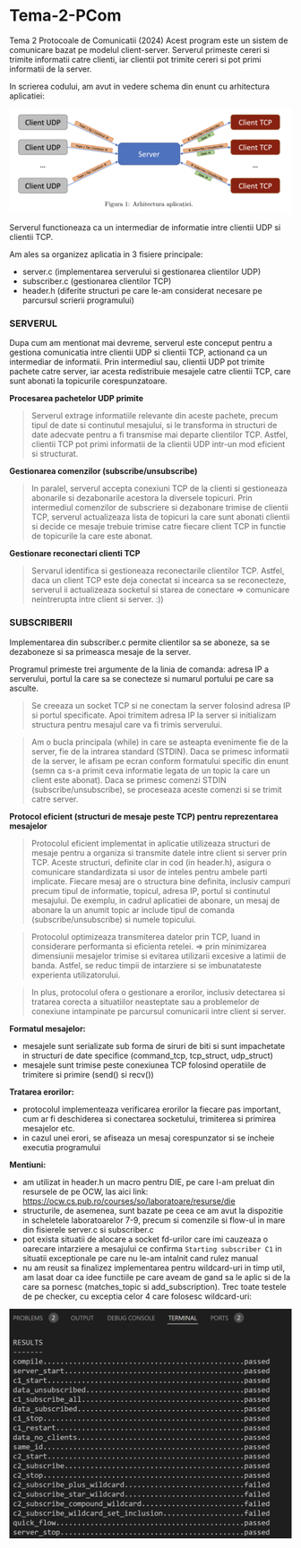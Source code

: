 # Tema-2-PCom
Tema 2 Protocoale de Comunicatii (2024)
Acest program este un sistem de comunicare bazat pe modelul client-server. Serverul primeste cereri si trimite informatii catre clienti, iar clientii pot trimite cereri si pot primi informatii de la server.

In scrierea codului, am avut in vedere schema din enunt cu arhitectura aplicatiei:

![Figura 1 enunt](image.png)

Serverul functioneaza ca un intermediar de informatie intre clientii UDP si clientii TCP.

Am ales sa organizez aplicatia in 3 fisiere principale:
 
- server.c (implementarea serverului si gestionarea clientilor UDP)
- subscriber.c (gestionarea clientilor TCP)
- header.h (diferite structuri pe care le-am considerat necesare pe parcursul scrierii programului)

### SERVERUL

Dupa cum am mentionat mai devreme, serverul este conceput pentru a gestiona comunicatia intre clientii UDP si clientii TCP, actionand ca un intermediar de informatii. Prin intermediul sau, clientii UDP pot trimite pachete catre server, iar acesta redistribuie mesajele catre clientii TCP, care sunt abonati la topicurile corespunzatoare.

**Procesarea pachetelor UDP primite**

> Serverul extrage informatiile relevante din aceste pachete, precum tipul de date si continutul mesajului, si le transforma in structuri de date adecvate pentru a fi transmise mai departe clientilor TCP. Astfel, clientii TCP pot primi informatii de la clientii UDP intr-un mod eficient si structurat.

**Gestionarea comenzilor (subscribe/unsubscribe)**

> In paralel, serverul accepta conexiuni TCP de la clienti si gestioneaza abonarile si dezabonarile acestora la diversele topicuri. Prin intermediul comenzilor de subscriere si dezabonare trimise de clientii TCP, serverul actualizeaza lista de topicuri la care sunt abonati clientii si decide ce mesaje trebuie trimise catre fiecare client TCP in functie de topicurile la care este abonat.

**Gestionare reconectari clienti TCP**

> Servarul identifica si gestioneaza reconectarile clientilor TCP. Astfel, daca un client TCP este deja conectat si incearca sa se reconecteze, serverul ii actualizeaza socketul si starea de conectare => comunicare neintrerupta intre client si server. :))

### SUBSCRIBERII

Implementarea din subscriber.c permite clientilor sa se aboneze, sa se dezaboneze si sa primeasca mesaje de la server.

Programul primeste trei argumente de la linia de comanda: adresa IP a serverului, portul la care sa se conecteze si numarul portului pe care sa asculte.

> Se creeaza un socket TCP si ne conectam la server folosind adresa IP si portul specificate. Apoi trimitem adresa IP la server si initializam structura pentru mesajul care va fi trimis serverului.

> Am o bucla principala (while) in care se asteapta evenimente fie de la server, fie de la intrarea standard (STDIN). Daca se primesc informatii de la server, le afisam pe ecran conform formatului specific din enunt (semn ca s-a primit ceva informatie legata de un topic la care un client este abonat). Daca se primesc comenzi STDIN (subscribe/unsubscribe), se proceseaza aceste comenzi si se trimit catre server.

**Protocol eficient (structuri de
mesaje peste TCP) pentru reprezentarea mesajelor**

> Protocolul eficient implementat in aplicatie utilizeaza structuri de mesaje pentru a organiza si transmite datele intre client si server prin TCP. Aceste structuri, definite clar in cod (in header.h), asigura o comunicare standardizata si usor de inteles pentru ambele parti implicate.
Fiecare mesaj are o structura bine definita, inclusiv campuri precum tipul de informatie, topicul, adresa IP, portul si continutul mesajului. De exemplu, in cadrul aplicatiei de abonare, un mesaj de abonare la un anumit topic ar include tipul de comanda (subscribe/unsubscribe) si numele topicului.

> Protocolul optimizeaza transmiterea datelor prin TCP, luand in considerare performanta si eficienta retelei. => prin minimizarea dimensiunii mesajelor trimise si evitarea utilizarii excesive a latimii de banda. Astfel, se reduc timpii de intarziere si se imbunatateste experienta utilizatorului.

> In plus, protocolul ofera o gestionare a erorilor, inclusiv detectarea si tratarea corecta a situatiilor neasteptate sau a problemelor de conexiune intampinate pe parcursul comunicarii intre client si server.

**Formatul mesajelor:**

- mesajele sunt serializate sub forma de siruri de biti si sunt impachetate in structuri de date specifice (command_tcp, tcp_struct, udp_struct)
- mesajele sunt trimise peste conexiunea TCP folosind operatiile de trimitere si primire (send() si recv())

**Tratarea erorilor:**

- protocolul implementeaza verificarea erorilor la fiecare pas important, cum ar fi deschiderea si conectarea socketului, trimiterea si primirea mesajelor etc.
- in cazul unei erori, se afiseaza un mesaj corespunzator si se incheie executia programului

**Mentiuni:**
- am utilizat in header.h un macro pentru DIE, pe care l-am preluat din resursele de pe OCW, las aici link: https://ocw.cs.pub.ro/courses/so/laboratoare/resurse/die
- structurile, de asemenea, sunt bazate pe ceea ce am avut la dispozitie in scheletele laboratoarelor 7-9, precum si comenzile si flow-ul in mare din fisierele server.c si subscriber.c
- pot exista situatii de alocare a socket fd-urilor care imi cauzeaza o oarecare intarziere a mesajului ce confirma `Starting subscriber C1` in situatii exceptionale pe care nu le-am intalnit cand rulez manual
- nu am reusit sa finalizez implementarea pentru wildcard-uri in timp util, am lasat doar ca idee functiile pe care aveam de gand sa le aplic si de la care sa pornesc (matches_topic si add_subscription). Trec toate testele de pe checker, cu exceptia celor 4 care folosesc wildcard-uri:

![checker rezultate](image-1.png)
